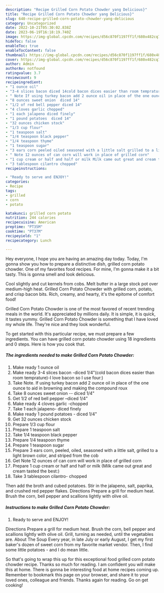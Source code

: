 ```yaml
---
description: "Recipe Grilled Corn Potato Chowder yang Delicious}"
title: "Recipe Grilled Corn Potato Chowder yang Delicious}"
slug: 640-recipe-grilled-corn-potato-chowder-yang-delicious
category: Uncategorized
date: 2022-10-21T05:30:02.838Z
date: 2023-06-19T16:18:19.740Z
image: https://img-global.cpcdn.com/recipes/d56c870f1197ff1f/680x482cq70/grilled-corn-potato-chowder-recipe-main-photo.jpg
hideToc: false
enableToc: true
enableTocContent: false
thumbnail: https://img-global.cpcdn.com/recipes/d56c870f1197ff1f/680x482cq70/grilled-corn-potato-chowder-recipe-main-photo.jpg
cover: https://img-global.cpcdn.com/recipes/d56c870f1197ff1f/680x482cq70/grilled-corn-potato-chowder-recipe-main-photo.jpg
author: Admin
authorAv: notfound
ratingvalue: 3.7
reviewcount: 9
recipeingredient:
- "1 ounce oil"
- "3-4 slices bacon diced 14cold bacon dices easier than room tempratureI love bacon so I use four"
- " Note If using turkey bacon add 2 ounce oil in place of the one ounce to aid in browning and making the compound roux"
- "8 ounces sweet onion  diced 14"
- "1/2 of red bell pepper diced 14"
- "4 cloves garlic chopped"
- "1 each jalapeno diced finely"
- "1 pound potatoes  diced 14"
- "32 ounces chicken stock"
- "1/3 cup flour"
- "1 teaspoon salt"
- "1/4 teaspoon black pepper"
- "1/4 teaspoon thyme"
- "1 teaspoon sugar"
- "3 ears corn peeled oiled seasoned with a little salt grilled to a light brown color and striped from the cob"
- " Note 12 ounces of can corn will work in place of grilled corn"
- "1 cup cream or half and half or milk Milk came out great and cream tasted the best"
- "3 tablespoon cilantro chopped"
recipeinstructions:

- "Ready to serve and ENJOY!"
categories:
- Recipe
tags:
- grilled
- corn
- potato

katakunci: grilled corn potato 
nutrition: 244 calories
recipecuisine: American
preptime: "PT35M"
cooktime: "PT37M"
recipeyield: "1"
recipecategory: Lunch

---
```



Hey everyone, I hope you are having an amazing day today. Today, I'm gonna show you how to prepare a distinctive dish, grilled corn potato chowder. One of my favorites food recipes. For mine, I'm gonna make it a bit tasty. This is gonna smell and look delicious.

Cool slightly and cut kernels from cobs. Melt butter in a large stock pot over medium-high heat. Grilled Corn Potato Chowder with grilled corn, potato, and crisp bacon bits. Rich, creamy, and hearty, it&#39;s the epitome of comfort food!

Grilled Corn Potato Chowder is one of the most favored of recent trending meals in the world. It's appreciated by millions daily. It is simple, it is quick, it tastes yummy. Grilled Corn Potato Chowder is something that I have loved my whole life. They're nice and they look wonderful.


To get started with this particular recipe, we must prepare a few ingredients. You can have grilled corn potato chowder using 18 ingredients and 0 steps. Here is how you cook that.

<!--inarticleads1-->

##### The ingredients needed to make Grilled Corn Potato Chowder:

1. Make ready 1 ounce oil
1. Make ready 3-4 slices bacon -diced 1/4&#34;(cold bacon dices easier than room temprature)-I love bacon so I use four:)
1. Take  Note. If using turkey bacon add 2 ounce oil in place of the one ounce to aid in browning and making the compound roux
1. Take 8 ounces sweet onion -- diced 1/4&#34;
1. Get 1/2 of red bell pepper –diced 1/4”
1. Make ready 4 cloves garlic -chopped
1. Take 1 each jalapeno- diced finely
1. Make ready 1 pound potatoes - diced 1/4&#34;
1. Get 32 ounces chicken stock
1. Prepare 1/3 cup flour
1. Prepare 1 teaspoon salt
1. Take 1/4 teaspoon black pepper
1. Prepare 1/4 teaspoon thyme
1. Prepare 1 teaspoon sugar
1. Prepare 3 ears corn, peeled, oiled, seasoned with a little salt, grilled to a light brown color, and striped from the cob
1. Get  Note 12 ounces of can corn will work in place of grilled corn
1. Prepare 1 cup cream or half and half or milk (Milk came out great and cream tasted the best:)
1. Take 3 tablespoon cilantro- chopped


Then add the broth and cubed potatoes. Stir in the jalapeno, salt, paprika, and crushed red pepper flakes. Directions Prepare a grill for medium heat. Brush the corn, bell pepper and scallions lightly with olive oil. 

<!--inarticleads2-->

##### Instructions to make Grilled Corn Potato Chowder:


1. Ready to serve and ENJOY!

Directions Prepare a grill for medium heat. Brush the corn, bell pepper and scallions lightly with olive oil. Grill, turning as needed, until the vegetables are. About The Soup Every year, in late July or early August, I get my first baker&#39;s dozen of sweet corn from my favorite market vendor. Then, I find some little potatoes - and I do mean little. 

So that's going to wrap this up for this exceptional food grilled corn potato chowder recipe. Thanks so much for reading. I am confident you will make this at home. There is gonna be interesting food at home recipes coming up. Remember to bookmark this page on your browser, and share it to your loved ones, colleague and friends. Thanks again for reading. Go on get cooking!
